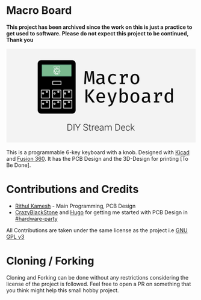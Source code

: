 # Macro Board


**This project has been archived since the work on this is just a practice to get used to software. Please do not expect this project to be continued, Thank you**

![Banner](art/banner.png)

This is a programmable 6-key keyboard with a knob. Designed with [Kicad](https://www.kicad.org/) and [Fusion 360](https://www.autodesk.com/products/fusion-360).
It has the PCB Design and the 3D-Design for printing [To Be Done].

# Contributions and Credits

- [Rithul Kamesh](https://rithul.dev) - Main Programming, PCB Design
- [CrazyBlackStone](https://crazyblackstone.com) and [Hugo](https://www.hugohu.me/) for getting me started with PCB Design in [#hardware-party](https://slack.hackclub.com)

All Contributions are taken under the same license as the project i.e [GNU GPL v3](https://www.gnu.org/licenses/gpl-3.0.en.html)

# Cloning / Forking

Cloning and Forking can be done without any restrictions considering the license of the project is followed. Feel free to open a PR on something that you think might help this small hobby project.
